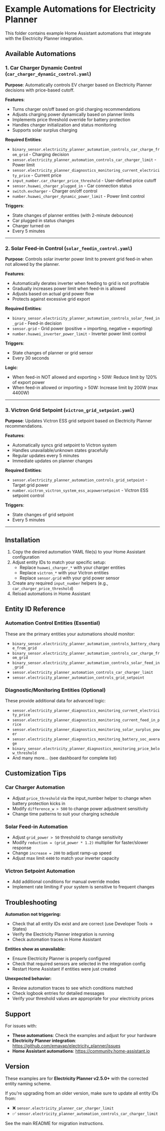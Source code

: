# Example Automations for Electricity Planner

This folder contains example Home Assistant automations that integrate with the Electricity Planner integration.

## Available Automations

### 1. Car Charger Dynamic Control (`car_charger_dynamic_control.yaml`)

**Purpose**: Automatically controls EV charger based on Electricity Planner decisions with price-based cutoff.

**Features**:
- Turns charger on/off based on grid charging recommendations
- Adjusts charging power dynamically based on planner limits
- Implements price threshold override for battery protection
- Handles charger initialization and status monitoring
- Supports solar surplus charging

**Required Entities**:
- `binary_sensor.electricity_planner_automation_controls_car_charge_from_grid` - Charging decision
- `sensor.electricity_planner_automation_controls_car_charger_limit` - Power limit
- `sensor.electricity_planner_diagnostics_monitoring_current_electricity_price` - Current price
- `input_number.car_charger_price_threshold` - User-defined price cutoff
- `sensor.huawei_charger_plugged_in` - Car connection status
- `switch.evcharger` - Charger on/off control
- `number.huawei_charger_dynamic_power_limit` - Power limit control

**Triggers**:
- State changes of planner entities (with 2-minute debounce)
- Car plugged in status changes
- Charger turned on
- Every 5 minutes

---

### 2. Solar Feed-in Control (`solar_feedin_control.yaml`)

**Purpose**: Controls solar inverter power limit to prevent grid feed-in when not allowed by the planner.

**Features**:
- Automatically derates inverter when feeding to grid is not profitable
- Gradually increases power limit when feed-in is allowed
- Adjusts based on actual grid power flow
- Protects against excessive grid export

**Required Entities**:
- `binary_sensor.electricity_planner_automation_controls_solar_feed_in_grid` - Feed-in decision
- `sensor.grid` - Grid power (positive = importing, negative = exporting)
- `number.huawei_inverter_power_limit` - Inverter power limit control

**Triggers**:
- State changes of planner or grid sensor
- Every 30 seconds

**Logic**:
- When feed-in NOT allowed and exporting > 50W: Reduce limit by 120% of export power
- When feed-in allowed or importing > 50W: Increase limit by 200W (max 4400W)

---

### 3. Victron Grid Setpoint (`victron_grid_setpoint.yaml`)

**Purpose**: Updates Victron ESS grid setpoint based on Electricity Planner recommendations.

**Features**:
- Automatically syncs grid setpoint to Victron system
- Handles unavailable/unknown states gracefully
- Regular updates every 5 minutes
- Immediate updates on planner changes

**Required Entities**:
- `sensor.electricity_planner_automation_controls_grid_setpoint` - Target grid power
- `number.victron_victron_system_ess_acpowersetpoint` - Victron ESS setpoint control

**Triggers**:
- State changes of grid setpoint
- Every 5 minutes

---

## Installation

1. Copy the desired automation YAML file(s) to your Home Assistant configuration
2. Adjust entity IDs to match your specific setup:
   - Replace `huawei_charger_*` with your charger entities
   - Replace `victron_*` with your Victron entities
   - Replace `sensor.grid` with your grid power sensor
3. Create any required `input_number` helpers (e.g., `car_charger_price_threshold`)
4. Reload automations in Home Assistant

## Entity ID Reference

### Automation Control Entities (Essential)
These are the primary entities your automations should monitor:
- `binary_sensor.electricity_planner_automation_controls_battery_charge_from_grid`
- `binary_sensor.electricity_planner_automation_controls_car_charge_from_grid`
- `binary_sensor.electricity_planner_automation_controls_solar_feed_in_grid`
- `sensor.electricity_planner_automation_controls_car_charger_limit`
- `sensor.electricity_planner_automation_controls_grid_setpoint`

### Diagnostic/Monitoring Entities (Optional)
These provide additional data for advanced logic:
- `sensor.electricity_planner_diagnostics_monitoring_current_electricity_price`
- `sensor.electricity_planner_diagnostics_monitoring_current_feed_in_price`
- `sensor.electricity_planner_diagnostics_monitoring_solar_surplus_power`
- `sensor.electricity_planner_diagnostics_monitoring_battery_soc_average`
- `binary_sensor.electricity_planner_diagnostics_monitoring_price_below_threshold`
- And many more... (see dashboard for complete list)

## Customization Tips

### Car Charger Automation
- Adjust `price_threshold` via the input_number helper to change when battery protection kicks in
- Modify `difference_w > 500` to change power adjustment sensitivity
- Change time patterns to suit your charging schedule

### Solar Feed-in Automation
- Adjust `grid_power > 50` threshold to change sensitivity
- Modify `reduction = (grid_power * 1.2)` multiplier for faster/slower response
- Change `increase = 200` to adjust ramp-up speed
- Adjust max limit `4400` to match your inverter capacity

### Victron Setpoint Automation
- Add additional conditions for manual override modes
- Implement rate limiting if your system is sensitive to frequent changes

## Troubleshooting

**Automation not triggering:**
- Check that all entity IDs exist and are correct (use Developer Tools → States)
- Verify the Electricity Planner integration is running
- Check automation traces in Home Assistant

**Entities show as unavailable:**
- Ensure Electricity Planner is properly configured
- Check that required sensors are selected in the integration config
- Restart Home Assistant if entities were just created

**Unexpected behavior:**
- Review automation traces to see which conditions matched
- Check logbook entries for detailed messages
- Verify your threshold values are appropriate for your electricity prices

## Support

For issues with:
- **These automations**: Check the examples and adjust for your hardware
- **Electricity Planner integration**: https://github.com/emavap/electricity_planner/issues
- **Home Assistant automations**: https://community.home-assistant.io

## Version

These examples are for **Electricity Planner v2.5.0+** with the corrected entity naming scheme.

If you're upgrading from an older version, make sure to update all entity IDs from:
- ❌ `sensor.electricity_planner_car_charger_limit`
- ✅ `sensor.electricity_planner_automation_controls_car_charger_limit`

See the main README for migration instructions.
